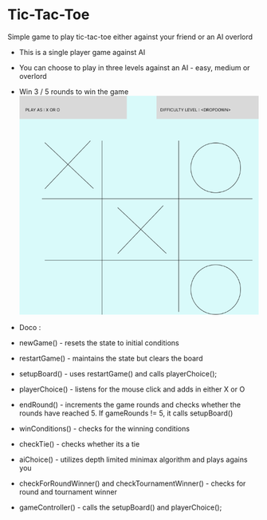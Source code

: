 # Tic-Tac-Toe
Simple game to play tic-tac-toe either against your friend or an AI overlord 
- This is a single player game against AI
- You can choose to play in three levels against an AI - easy, medium or overlord
- Win 3 / 5 rounds to win the game
![Figma Skeleton for Web UI](./Tic-Tac-Toe.png)

- Doco :
 - newGame() - resets the state to initial conditions
 - restartGame() - maintains the state but clears the board
 - setupBoard() - uses restartGame() and calls playerChoice();
 - playerChoice() - listens for the mouse click and adds in either X or O
 - endRound() - increments the game rounds and checks whether the rounds have reached 5. If 
    gameRounds != 5, it calls setupBoard()
 - winConditions() - checks for the winning conditions
 - checkTie() - checks whether its a tie
 - aiChoice() - utilizes depth limited minimax algorithm and plays agains you
 - checkForRoundWinner() and checkTournamentWinner() - checks for round and tournament winner
 - gameController() - calls the setupBoard() and playerChoice();
